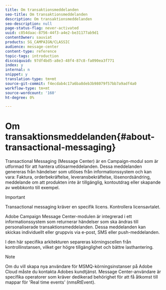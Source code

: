 ```yaml
---
title: Om transaktionsmeddelanden
seo-title: Om transaktionsmeddelanden
description: Om transaktionsmeddelanden
seo-description: null
page-status-flag: never-activated
uuid: c854daac-8756-44f3-a4e2-be31177ab9d1
contentOwner: sauviat
products: SG_CAMPAIGN/CLASSIC
audience: message-center
content-type: reference
topic-tags: introduction
discoiquuid: 97df4bd5-a8e3-48f4-87c8-fa090ea3f771
index: y
internal: n
snippet: y
translation-type: tm+mt
source-git-commit: f4ecdab4c17a6ba8deb3b98079f57bb7a9adf4a0
workflow-type: tm+mt
source-wordcount: '160'
ht-degree: 0%

---
```



# Om transaktionsmeddelanden{#about-transactional-messaging}

Transactional Messaging (Message Center) är en Campaign-modul som är utformad för att hantera utlösarmeddelanden. Dessa meddelanden genereras från händelser som utlöses från informationssystem och kan vara: Faktura, orderbekräftelse, leveransbekräftelse, lösenordsändring, meddelande om att produkten inte är tillgänglig, kontoutdrag eller skapande av webbkonto till exempel.

>[!IMPORTANT]
>
>Transactional messaging kräver en specifik licens. Kontrollera licensavtalet.

Adobe Campaign Message Center-modulen är integrerad i ett informationssystem som returnerar händelser som ska ändras till personaliserade transaktionsmeddelanden. Dessa meddelanden kan skickas individuellt eller gruppvis via e-post, SMS eller push-meddelanden.

I den här specifika arkitekturen separeras körningscellen från kontrollinstansen, vilket ger högre tillgänglighet och bättre lasthantering.

>[!NOTE]
>
>Om du vill skapa nya användare för MSMQ-körningsinstanser på Adobe Cloud måste du kontakta Adobes kundtjänst. Message Center-användare är specifika operatorer som kräver dedikerad behörighet för att få åtkomst till mappar för &#39;Real time events&#39; (nmsRtEvent).
